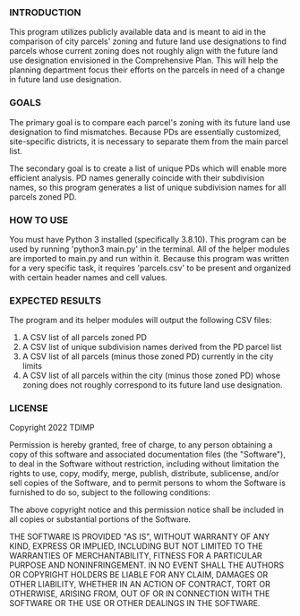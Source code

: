 ### INTRODUCTION
This program utilizes publicly available data and is meant to aid in the comparison of city parcels' zoning and future land use designations 
to find parcels whose current zoning does not roughly align with the future land use designation envisioned in the Comprehensive Plan. This 
will help the planning department focus their efforts on the parcels in need of a change in future land use designation. 


### GOALS
The primary goal is to compare each parcel's zoning with its future land use designation to find mismatches.
Because PDs are essentially customized, site-specific districts, it is necessary to separate them from the main parcel list.

The secondary goal is to create a list of unique PDs which will enable more efficient analysis. PD names generally coincide
with their subdivision names, so this program generates a list of unique subdivision names for all parcels zoned PD.


### HOW TO USE
You must have Python 3 installed (specifically 3.8.10). This program can be used by running 'python3 main.py' in the terminal.
All of the helper modules are imported to main.py and run within it. Because this program was written for a very specific task,
it requires 'parcels.csv' to be present and organized with certain header names and cell values.


### EXPECTED RESULTS
The program and its helper modules will output the following CSV files:
 
  1. A CSV list of all parcels zoned PD
  2. A CSV list of unique subdivision names derived from the PD parcel list
  3. A CSV list of all parcels (minus those zoned PD) currently in the city limits
  4. A CSV list of all parcels within the city (minus those zoned PD) whose zoning does not roughly correspond to its future land use designation.

### LICENSE

Copyright 2022 TDIMP

Permission is hereby granted, free of charge, to any person obtaining a copy of this software and associated documentation files (the "Software"), to deal in the Software without restriction, including without limitation the rights to use, copy, modify, merge, publish, distribute, sublicense, and/or sell copies of the Software, and to permit persons to whom the Software is furnished to do so, subject to the following conditions:

The above copyright notice and this permission notice shall be included in all copies or substantial portions of the Software.

THE SOFTWARE IS PROVIDED "AS IS", WITHOUT WARRANTY OF ANY KIND, EXPRESS OR IMPLIED, INCLUDING BUT NOT LIMITED TO THE WARRANTIES OF MERCHANTABILITY, FITNESS FOR A PARTICULAR PURPOSE AND NONINFRINGEMENT. IN NO EVENT SHALL THE AUTHORS OR COPYRIGHT HOLDERS BE LIABLE FOR ANY CLAIM, DAMAGES OR OTHER LIABILITY, WHETHER IN AN ACTION OF CONTRACT, TORT OR OTHERWISE, ARISING FROM, OUT OF OR IN CONNECTION WITH THE SOFTWARE OR THE USE OR OTHER DEALINGS IN THE SOFTWARE.